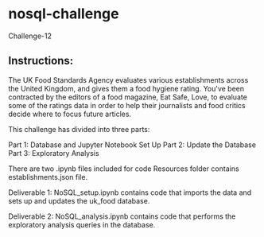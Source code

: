 # nosql-challenge
Challenge-12

Instructions:
-------------
The UK Food Standards Agency evaluates various establishments across the United Kingdom, and gives them a food hygiene rating. You've been contracted by the editors of a food magazine, Eat Safe, Love, to evaluate some of the ratings data in order to help their journalists and food critics decide where to focus future articles.

This challenge has divided into three parts:

Part 1: Database and Jupyter Notebook Set Up
Part 2: Update the Database
Part 3: Exploratory Analysis

There are two .ipynb files included for code
Resources folder contains establishments.json file.

Deliverable 1: NoSQL_setup.ipynb contains code that imports the data and sets up and updates the uk_food database.

Deliverable 2: NoSQL_analysis.ipynb contains code that performs the exploratory analysis queries in the database.

 